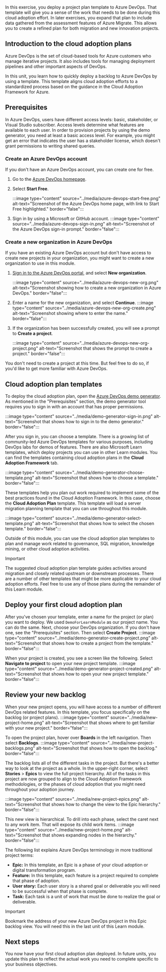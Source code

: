 In this exercise, you deploy a project plan template to Azure DevOps. That template will give you a sense of the work that needs to be done during this cloud adoption effort. In later exercises, you expand that plan to include data gathered from the assessment features of Azure Migrate. This allows you to create a refined plan for both migration and new innovation projects.

## Introduction to the cloud adoption plans

Azure DevOps is the set of cloud-based tools for Azure customers who manage iterative projects. It also includes tools for managing deployment pipelines and other important aspects of DevOps.

In this unit, you learn how to quickly deploy a backlog to Azure DevOps by using a template. This template aligns cloud adoption efforts to a standardized process based on the guidance in the Cloud Adoption Framework for Azure.

## Prerequisites

In Azure DevOps, users have different access levels: basic, stakeholder, or Visual Studio subscriber. Access levels determine what features are available to each user. In order to provision projects by using the demo generator, you need at least a basic access level. For example, you might get an error that indicates the user has a stakeholder license, which doesn't grant permissions to writing shared queries.

### Create an Azure DevOps account

If you don't have an Azure DevOps account, you can create one for free.

1. Go to the [Azure DevOps homepage](https://azure.microsoft.com/services/devops/?azure-portal=true).

1. Select **Start Free**.

   :::image type="content" source="../media/azure-devops-start-free.png" alt-text="Screenshot of the Azure DevOps home page, with link to Start Free highlighted." border="false":::

1. Sign in by using a Microsoft or GitHub account.
   :::image type="content" source="../media/azure-devops-sign-in.png" alt-text="Screenshot of the Azure DevOps sign-in prompt." border="false":::

### Create a new organization in Azure DevOps

If you have an existing Azure DevOps account but don't have access to create new projects in your organization, you might want to create a new organization to use in this module.

1. [Sign in to the Azure DevOps portal](https://azure.microsoft.com/services/devops/?nav=min), and select **New organization**.

   :::image type="content" source="../media/azure-devops-new-org.png" alt-text="Screenshot showing how to create a new organization in Azure DevOps." border="false":::

1. Enter a name for the new organization, and select **Continue**.
   :::image type="content" source="../media/azure-devops-new-org-create.png" alt-text="Screenshot showing where to enter the name." border="false":::

1. If the organization has been successfully created, you will see a prompt to **Create a project**.

   :::image type="content" source="../media/azure-devops-new-org-project.png" alt-text="Screenshot that shows the prompt to create a project." border="false":::

You don't need to create a project at this time. But feel free to do so, if you'd like to get more familiar with Azure DevOps.

## Cloud adoption plan templates

To deploy the cloud adoption plan, open the [Azure DevOps demo generator](https://aka.ms/adopt/plan/generator?azure-portal=true). As mentioned in the "Prerequisites" section, the demo generator tool requires you to sign in with an account that has proper permissions.

:::image type="content" source="../media/demo-generator-sign-in.png" alt-text="Screenshot that shows how to sign in to the demo generator." border="false":::

After you sign in, you can choose a template. There is a growing list of community-led Azure DevOps templates for various purposes, including DevOps labs for demos of features. There are also Microsoft Learn templates, which deploy projects you can use in other Learn modules. You can find the templates containing cloud adoption plans in the **Cloud Adoption Framework** tab.

:::image type="content" source="../media/demo-generator-choose-template.png" alt-text="Screenshot that shows how to choose a template." border="false":::

These templates help you plan out work required to implement some of the best practices found in the Cloud Adoption Framework. In this case, choose the **Cloud Adoption Plan** template. This template will load a server migration planning template that you can use throughout this module.

:::image type="content" source="../media/demo-generator-select-template.png" alt-text="Screenshot that shows how to select the chosen template." border="false":::

Outside of this module, you can use the cloud adoption plan templates to plan and manage work related to governance, SQL migration, knowledge mining, or other cloud adoption activities.

> [!IMPORTANT]
> The suggested cloud adoption plan template guides activities around migration and closely related upstream or downstream processes. There are a number of other templates that might be more applicable to your cloud adoption efforts. Feel free to use any of those plans during the remainder of this Learn module.

## Deploy your first cloud adoption plan

After you've chosen your template, enter a name for the project (or plan) you want to deploy. We used `DemoForLearnModule` as our project name. You can do the same. Next, choose your DevOps organization. If you don't have one, see the "Prerequisites" section. Then select **Create Project**.
:::image type="content" source="../media/demo-generator-create-project.png" alt-text="Screenshot that shows how to create a project from the template." border="false":::

When your project is created, you see a screen like the following. Select **Navigate to project** to open your new project template.
:::image type="content" source="../media/demo-generator-project-created.png" alt-text="Screenshot that shows how to open your new project template." border="false":::

## Review your new backlog

When your new project opens, you will have access to a number of different DevOps related features. In this template, you focus specifically on the backlog (or project plans).
:::image type="content" source="../media/new-project-home.png" alt-text="Screenshot that shows where to get familiar with your new project." border="false":::

To open the project plan, hover over **Boards** in the left navigation. Then select **Backlogs**.
:::image type="content" source="../media/new-project-backlogs.png" alt-text="Screenshot that shows how to open the backlog." border="false":::

The backlog lists all of the different tasks in the project. But there's a better way to look at the project as a whole. In the upper-right corner, select **Stories** > **Epics** to view the full project hierarchy. All of the tasks in this project are now grouped to align to the Cloud Adoption Framework methodologies, or the phases of cloud adoption that you might need throughout your adoption journey.

:::image type="content" source="../media/new-project-epics.png" alt-text="Screenshot that shows how to change the view to the Epic hierarchy." border="false":::

This new view is hierarchical. To drill into each phase, select the caret next to any work item. That will expose its child work items.
:::image type="content" source="../media/new-project-home.png" alt-text="Screenshot that shows expanding nodes in the hierarchy." border="false":::

The following list explains Azure DevOps terminology in more traditional project terms:

- **Epic:** In this template, an Epic is a phase of your cloud adoption or digital transformation program.
- **Feature:** In this template, each feature is a project required to complete that phase of adoption.
- **User story:** Each user story is a shared goal or deliverable you will need to be successful when that phase is complete.
- **Task:** Each task is a unit of work that must be done to realize the goal or deliverable.

> [!IMPORTANT]
> Bookmark the address of your new Azure DevOps project in this Epic backlog view. You will need this in the last unit of this Learn module.

## Next steps

You now have your first cloud adoption plan deployed. In future units, you update this plan to reflect the actual work you need to complete specific to your business objectives.
